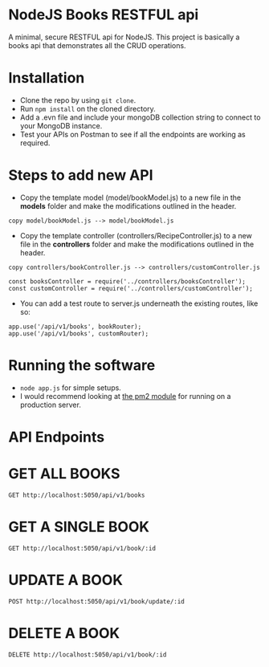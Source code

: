 # NodeJS Books RESTFUL api

A minimal, secure RESTFUL api for NodeJS. This project is basically a books api that demonstrates all the CRUD operations.

# Installation

- Clone the repo by using `git clone`.
- Run `npm install` on the cloned directory.
- Add a .evn file and include your mongoDB collection string to connect to your MongoDB instance.
- Test your APIs on Postman to see if all the endpoints are working as required.

# Steps to add new API

- Copy the template model (model/bookModel.js) to a new file in the **models** folder and make the modifications outlined in the header.

`copy model/bookModel.js --> model/bookModel.js`

- Copy the template controller (controllers/RecipeController.js) to a new file in the **controllers** folder and make the modifications outlined in the header.

`copy controllers/bookController.js --> controllers/customController.js`

```
const booksController = require('../controllers/booksController');
const customController = require('../controllers/customController');
```

- You can add a test route to server.js underneath the existing routes, like so:

```
app.use('/api/v1/books', bookRouter);
app.use('/api/v1/books', customRouter);
```

# Running the software

- `node app.js` for simple setups.
- I would recommend looking at [the pm2 module](https://www.npmjs.com/package/pm2) for running on a production server.

# API Endpoints

# GET ALL BOOKS

```
GET http://localhost:5050/api/v1/books
```

# GET A SINGLE BOOK

```
GET http://localhost:5050/api/v1/book/:id
```

# UPDATE A BOOK

```
POST http://localhost:5050/api/v1/book/update/:id
```

# DELETE A BOOK

```
DELETE http://localhost:5050/api/v1/book/:id
```
